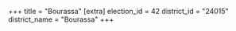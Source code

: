 +++
title = "Bourassa"
[extra]
election_id = 42
district_id = "24015"
district_name = "Bourassa"
+++
